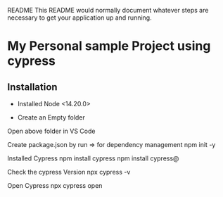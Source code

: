 README
This README would normally document whatever steps are necessary to get your application up and running.

# My Personal sample Project using cypress

## Installation
- Installed Node <14.20.0>

- Create an Empty folder 

Open above folder in VS Code

Create package.json by run => for dependency management
npm init -y 

Installed Cypress
npm install cypress 
npm install cypress@<Version>

Check the cypress Version 
npx cypress -v

Open Cypress 
npx cypress open

